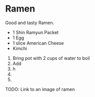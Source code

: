 # Ramen

Good and tasty Ramen.

- 1 Shin Ramyun Packet
- 1 Egg
- 1 slice American Cheese
- Kimchi

1. Bring pot with 2 cups of water to boil
2. Add
3. h
4.
5.

TODO: Link to an image of ramen
